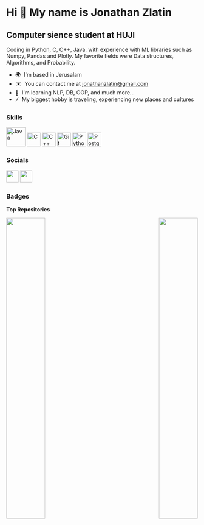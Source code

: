 Hi 👋 My name is Jonathan Zlatin
================================

Computer sience student at HUJI
-------------------------------

Coding in Python, C, C++, Java. with experience with ML libraries such as Numpy, Pandas and Plotly. My favorite fields were Data structures, Algorithms, and Probability.

* 🌍  I'm based in Jerusalam
* ✉️  You can contact me at [jonathanzlatin@gmail.com](mailto:jonathanzlatin@gmail.com)
* 🧠  I'm learning NLP, DB, OOP, and much more...
* ⚡  My biggest hobby is traveling, experiencing new places and cultures

### Skills


<p align="left">
<a href="https://docs.microsoft.com/en-us/cpp/?view=msvc-170" target="_blank" rel="noreferrer"><img src="https://raw.githubusercontent.com/danielcranney/readme-generator/main/public/icons/skills/java-colored.svg" width="50" height="50" alt="Java" /></a>
<a href="https://docs.microsoft.com/en-us/cpp/?view=msvc-170" target="_blank" rel="noreferrer"><img src="https://raw.githubusercontent.com/danielcranney/readme-generator/main/public/icons/skills/c-colored.svg" width="36" height="36" alt="C" /></a>
<a href="https://docs.microsoft.com/en-us/cpp/?view=msvc-170" target="_blank" rel="noreferrer"><img src="https://raw.githubusercontent.com/danielcranney/readme-generator/main/public/icons/skills/cplusplus-colored.svg" width="36" height="36" alt="C++" /></a>
<a href="https://git-scm.com/" target="_blank" rel="noreferrer"><img src="https://raw.githubusercontent.com/danielcranney/readme-generator/main/public/icons/skills/git-colored.svg" width="36" height="36" alt="Git" /></a>
<a href="https://www.python.org/" target="_blank" rel="noreferrer"><img src="https://raw.githubusercontent.com/danielcranney/readme-generator/main/public/icons/skills/python-colored.svg" width="36" height="36" alt="Python" /></a>
<a href="https://www.postgresql.org/" target="_blank" rel="noreferrer"><img src="https://raw.githubusercontent.com/danielcranney/readme-generator/main/public/icons/skills/PostgreSQL-colored.svg" width="36" height="36" alt="PostgreSQL" /></a>
</p>


### Socials

<p align="left"> <a href="https://www.github.com/jonathan-zlatin" target="_blank" rel="noreferrer"><img src="https://raw.githubusercontent.com/danielcranney/readme-generator/main/public/icons/socials/github-dark.svg" width="32" height="32" /></a> <a href="https://www.linkedin.com/in/jonathan-zlatin-270499231" target="_blank" rel="noreferrer"><img src="https://raw.githubusercontent.com/danielcranney/readme-generator/main/public/icons/socials/linkedin.svg" width="32" height="32" /></a></p>

### Badges

<b>Top Repositories</b>

<div width="100%" align="center"><a href="https://github.com/jonathan-zlatin/markov_chain_generic" align="left"><img align="left" width="45%" src="https://github-readme-stats.vercel.app/api/pin/?username=jonathan-zlatin&repo=markov_chain_generic&title_color=0891b2&text_color=ffffff&icon_color=0891b2&bg_color=1c1917&hide_border=true&locale=en" /></a><a href="https://github.com/jonathan-zlatin/Hackathon_IML_booking" align="right"><img align="right" width="45%" src="https://github-readme-stats.vercel.app/api/pin/?username=jonathan-zlatin&repo=Hackathon_IML_booking&title_color=0891b2&text_color=ffffff&icon_color=0891b2&bg_color=1c1917&hide_border=true&locale=en" /></a></div><br /><br /><br /><br /><br /><br /><br />
